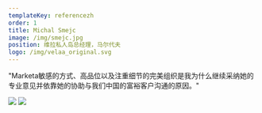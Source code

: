 ```yaml
---
templateKey: referencezh
order: 1
title: Michal Smejc
image: /img/smejc.jpg
position: 维拉私人岛总经理，马尔代夫
logo: /img/velaa_original.svg
---
```

"Marketa敏感的方式、高品位以及注重细节的完美组织是我为什么继续采纳她的专业意见并依靠她的协助与我们中国的富裕客户沟通的原因。"

![](/img/foto1.jpg)
![](/img/foto2.jpg)